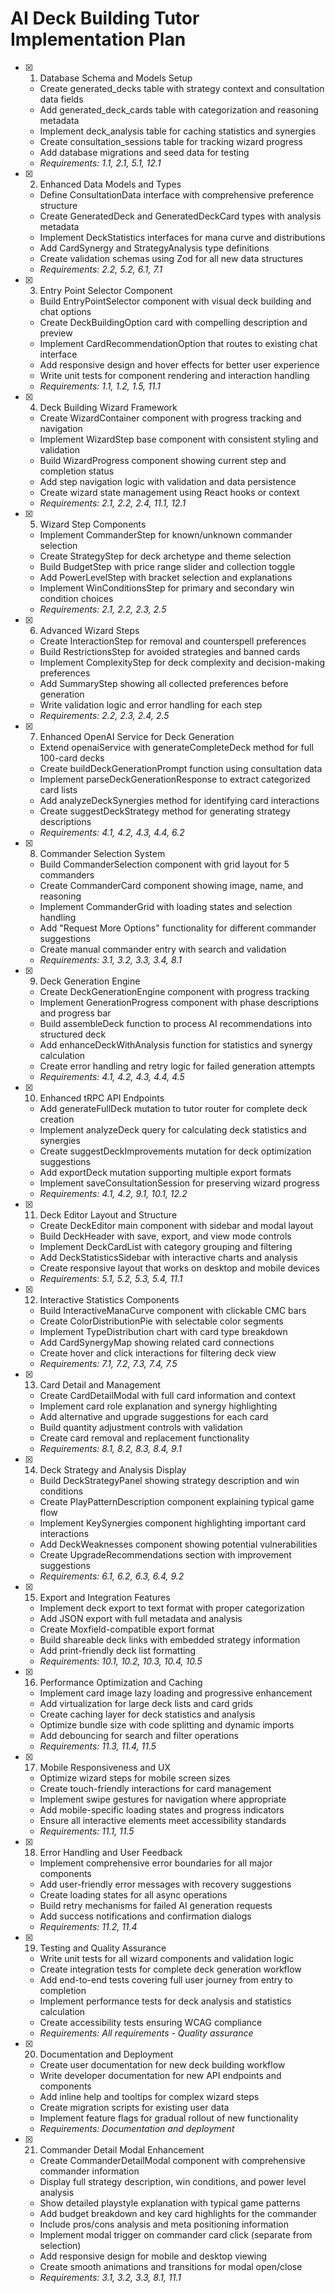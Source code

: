 # AI Deck Building Tutor Implementation Plan

- [x] 1. Database Schema and Models Setup
  - Create generated_decks table with strategy context and consultation data fields
  - Add generated_deck_cards table with categorization and reasoning metadata
  - Implement deck_analysis table for caching statistics and synergies
  - Create consultation_sessions table for tracking wizard progress
  - Add database migrations and seed data for testing
  - _Requirements: 1.1, 2.1, 5.1, 12.1_

- [x] 2. Enhanced Data Models and Types
  - Define ConsultationData interface with comprehensive preference structure
  - Create GeneratedDeck and GeneratedDeckCard types with analysis metadata
  - Implement DeckStatistics interfaces for mana curve and distributions
  - Add CardSynergy and StrategyAnalysis type definitions
  - Create validation schemas using Zod for all new data structures
  - _Requirements: 2.2, 5.2, 6.1, 7.1_

- [x] 3. Entry Point Selector Component
  - Build EntryPointSelector component with visual deck building and chat options
  - Create DeckBuildingOption card with compelling description and preview
  - Implement CardRecommendationOption that routes to existing chat interface
  - Add responsive design and hover effects for better user experience
  - Write unit tests for component rendering and interaction handling
  - _Requirements: 1.1, 1.2, 1.5, 11.1_

- [x] 4. Deck Building Wizard Framework
  - Create WizardContainer component with progress tracking and navigation
  - Implement WizardStep base component with consistent styling and validation
  - Build WizardProgress component showing current step and completion status
  - Add step navigation logic with validation and data persistence
  - Create wizard state management using React hooks or context
  - _Requirements: 2.1, 2.2, 2.4, 11.1, 12.1_

- [x] 5. Wizard Step Components
  - Implement CommanderStep for known/unknown commander selection
  - Create StrategyStep for deck archetype and theme selection
  - Build BudgetStep with price range slider and collection toggle
  - Add PowerLevelStep with bracket selection and explanations
  - Implement WinConditionsStep for primary and secondary win condition choices
  - _Requirements: 2.1, 2.2, 2.3, 2.5_

- [x] 6. Advanced Wizard Steps
  - Create InteractionStep for removal and counterspell preferences
  - Build RestrictionsStep for avoided strategies and banned cards
  - Implement ComplexityStep for deck complexity and decision-making preferences
  - Add SummaryStep showing all collected preferences before generation
  - Write validation logic and error handling for each step
  - _Requirements: 2.2, 2.3, 2.4, 2.5_

- [x] 7. Enhanced OpenAI Service for Deck Generation
  - Extend openaiService with generateCompleteDeck method for full 100-card decks
  - Create buildDeckGenerationPrompt function using consultation data
  - Implement parseDeckGenerationResponse to extract categorized card lists
  - Add analyzeDeckSynergies method for identifying card interactions
  - Create suggestDeckStrategy method for generating strategy descriptions
  - _Requirements: 4.1, 4.2, 4.3, 4.4, 6.2_

- [x] 8. Commander Selection System
  - Build CommanderSelection component with grid layout for 5 commanders
  - Create CommanderCard component showing image, name, and reasoning
  - Implement CommanderGrid with loading states and selection handling
  - Add "Request More Options" functionality for different commander suggestions
  - Create manual commander entry with search and validation
  - _Requirements: 3.1, 3.2, 3.3, 3.4, 8.1_

- [x] 9. Deck Generation Engine
  - Create DeckGenerationEngine component with progress tracking
  - Implement GenerationProgress component with phase descriptions and progress bar
  - Build assembleDeck function to process AI recommendations into structured deck
  - Add enhanceDeckWithAnalysis function for statistics and synergy calculation
  - Create error handling and retry logic for failed generation attempts
  - _Requirements: 4.1, 4.2, 4.3, 4.4, 4.5_

- [x] 10. Enhanced tRPC API Endpoints
  - Add generateFullDeck mutation to tutor router for complete deck creation
  - Implement analyzeDeck query for calculating deck statistics and synergies
  - Create suggestDeckImprovements mutation for deck optimization suggestions
  - Add exportDeck mutation supporting multiple export formats
  - Implement saveConsultationSession for preserving wizard progress
  - _Requirements: 4.1, 4.2, 9.1, 10.1, 12.2_

- [x] 11. Deck Editor Layout and Structure
  - Create DeckEditor main component with sidebar and modal layout
  - Build DeckHeader with save, export, and view mode controls
  - Implement DeckCardList with category grouping and filtering
  - Add DeckStatisticsSidebar with interactive charts and analysis
  - Create responsive layout that works on desktop and mobile devices
  - _Requirements: 5.1, 5.2, 5.3, 5.4, 11.1_

- [x] 12. Interactive Statistics Components
  - Build InteractiveManaCurve component with clickable CMC bars
  - Create ColorDistributionPie with selectable color segments
  - Implement TypeDistribution chart with card type breakdown
  - Add CardSynergyMap showing related card connections
  - Create hover and click interactions for filtering deck view
  - _Requirements: 7.1, 7.2, 7.3, 7.4, 7.5_

- [x] 13. Card Detail and Management
  - Create CardDetailModal with full card information and context
  - Implement card role explanation and synergy highlighting
  - Add alternative and upgrade suggestions for each card
  - Build quantity adjustment controls with validation
  - Create card removal and replacement functionality
  - _Requirements: 8.1, 8.2, 8.3, 8.4, 9.1_

- [x] 14. Deck Strategy and Analysis Display
  - Build DeckStrategyPanel showing strategy description and win conditions
  - Create PlayPatternDescription component explaining typical game flow
  - Implement KeySynergies component highlighting important card interactions
  - Add DeckWeaknesses component showing potential vulnerabilities
  - Create UpgradeRecommendations section with improvement suggestions
  - _Requirements: 6.1, 6.2, 6.3, 6.4, 9.2_

- [x] 15. Export and Integration Features
  - Implement deck export to text format with proper categorization
  - Add JSON export with full metadata and analysis
  - Create Moxfield-compatible export format
  - Build shareable deck links with embedded strategy information
  - Add print-friendly deck list formatting
  - _Requirements: 10.1, 10.2, 10.3, 10.4, 10.5_

- [x] 16. Performance Optimization and Caching
  - Implement card image lazy loading and progressive enhancement
  - Add virtualization for large deck lists and card grids
  - Create caching layer for deck statistics and analysis
  - Optimize bundle size with code splitting and dynamic imports
  - Add debouncing for search and filter operations
  - _Requirements: 11.3, 11.4, 11.5_

- [x] 17. Mobile Responsiveness and UX
  - Optimize wizard steps for mobile screen sizes
  - Create touch-friendly interactions for card management
  - Implement swipe gestures for navigation where appropriate
  - Add mobile-specific loading states and progress indicators
  - Ensure all interactive elements meet accessibility standards
  - _Requirements: 11.1, 11.5_

- [x] 18. Error Handling and User Feedback
  - Implement comprehensive error boundaries for all major components
  - Add user-friendly error messages with recovery suggestions
  - Create loading states for all async operations
  - Build retry mechanisms for failed AI generation requests
  - Add success notifications and confirmation dialogs
  - _Requirements: 11.2, 11.4_

- [x] 19. Testing and Quality Assurance
  - Write unit tests for all wizard components and validation logic
  - Create integration tests for complete deck generation workflow
  - Add end-to-end tests covering full user journey from entry to completion
  - Implement performance tests for deck analysis and statistics calculation
  - Create accessibility tests ensuring WCAG compliance
  - _Requirements: All requirements - Quality assurance_

- [x] 20. Documentation and Deployment
  - Create user documentation for new deck building workflow
  - Write developer documentation for new API endpoints and components
  - Add inline help and tooltips for complex wizard steps
  - Create migration scripts for existing user data
  - Implement feature flags for gradual rollout of new functionality
  - _Requirements: Documentation and deployment_

- [x] 21. Commander Detail Modal Enhancement
  - Create CommanderDetailModal component with comprehensive commander information
  - Display full strategy description, win conditions, and power level analysis
  - Show detailed playstyle explanation with typical game patterns
  - Add budget breakdown and key card highlights for the commander
  - Include pros/cons analysis and meta positioning information
  - Implement modal trigger on commander card click (separate from selection)
  - Add responsive design for mobile and desktop viewing
  - Create smooth animations and transitions for modal open/close
  - _Requirements: 3.1, 3.2, 3.3, 8.1, 11.1_